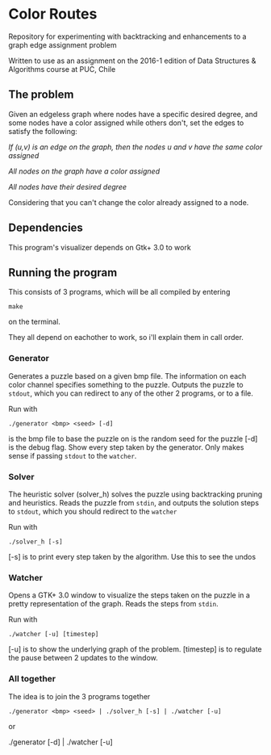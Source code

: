 # Color Routes

Repository for experimenting with backtracking and enhancements to a graph edge assignment problem

Written to use as an assignment on the 2016-1 edition of Data Structures & Algorithms course at PUC, Chile

## The problem

Given an edgeless graph where nodes have a specific desired degree, and some nodes have a color assigned while others don't, set the edges to satisfy the following:

_If (u,v) is an edge on the graph, then the nodes u and v have the same color assigned_

_All nodes on the graph have a color assigned_

_All nodes have their desired degree_

Considering that you can't change the color already assigned to a node.

## Dependencies

This program's visualizer depends on Gtk+ 3.0 to work

## Running the program

This consists of 3 programs, which will be all compiled by entering

```
make
```

on the terminal.

They all depend on eachother to work, so i'll explain them in call order.

### Generator

Generates a puzzle based on a given bmp file. The information on each color channel specifies something to the puzzle. Outputs the puzzle to `stdout`, which you can redirect to any of the other 2 programs, or to a file.

Run with

```
./generator <bmp> <seed> [-d]
```

<bmp> is the bmp file to base the puzzle on
<seed> is the random seed for the puzzle
[-d] is the debug flag. Show every step taken by the generator. Only makes sense if passing `stdout` to the `watcher`.

### Solver

The heuristic solver (solver_h) solves the puzzle using backtracking pruning and heuristics. Reads the puzzle from `stdin`, and outputs the solution steps to `stdout`, which you should redirect to the `watcher`

Run with

```
./solver_h [-s]
```

[-s] is to print every step taken by the algorithm. Use this to see the undos

### Watcher

Opens a GTK+ 3.0 window to visualize the steps taken on the puzzle in a pretty representation of the graph. Reads the steps from `stdin`.

Run with

```
./watcher [-u] [timestep]
```

[-u] is to show the underlying graph of the problem.
[timestep] is to regulate the pause between 2 updates to the window.

### All together

The idea is to join the 3 programs together

```
./generator <bmp> <seed> | ./solver_h [-s] | ./watcher [-u]
```

or

./generator <bmp> <seed> [-d] | ./watcher [-u]
